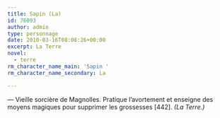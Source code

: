 ```yaml
---
title: Sapin (La)
id: 76093
author: admin
type: personnage
date: 2010-03-16T08:08:26+00:00
excerpt: La Terre
novel:
  - terre
rm_character_name_main: 'Sapin '
rm_character_name_secondary: La

---
```

— Vieille sorcière de Magnolles. Pratique l&rsquo;avortement et enseigne des moyens magiques pour supprimer les grossesses [442]. _(La Terre.)_